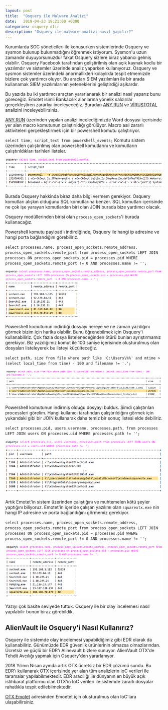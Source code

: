 ```yaml
---
layout: post
title:  "Osquery ile Malware Analizi"
date:   2019-04-23 19:21:00 +0300
categories: osquery dfir
description: "Osquery ile malware analizi nasıl yapılır?"
---
```


Kurumlarda SOC yöneticileri ile konuşurken sistemlerinde Osquery ve sysmon bulunup bulunmadığını öğrenmek istiyorum. Sysmon'u uzun zamandır duyuyorsunuzdur fakat Osquery sizlere biraz yabancı gelmiş olabilir. Osquery Facebook tarafından geliştirilmiş olan açık kaynak kodlu bir yazılımdır ve sistemler üzerinde analiz yaparken kullanıyoruz. Osquery ve sysmon sistemler üzerindeki anormallikleri kolaylıkla tespit etmemizde bizlere çok yardımcı oluyor. Bu araçları SIEM yazılımları ile bir arada kullanamak SIEM yazılımlarının yeteneklerini geliştirdiği aşikardır.

Bu yazıda bu iki yardımcı araçtan yararlanarak bir analizi nasıl yaparız bunu göreceğiz. Emotet isimli Bankacılık alanlarına yönelik saldırılar gerçekleştiren zararlıyı inceleyeceğiz. Buradan [ANY.RUN] ve [VİRUSTOTAL] analizini inceleyebilirsiniz.

[ANY.RUN] üzerinden yapılan analizi incelediğimizde Word dosyası içerisinde yer alan macro komutunun çalıştırıldığı görülüyor. Macro asıl zararlı aktiviteleri gerçekleştirmek için bir powershell komutu çalıştırıyor.

`select time, script_text from powershell_events;`
Komutu sistem üzerinden çalıştırılmış olan powershell komutlarını ve komutların çalıştırıldıkları tarihleri listeler.

![Osquery Powershell Event List](../assets/images/2019-04-23/01.png)

Burada Osquery hakkinda biraz daha bilgi vermem gerekiyor. Osquery komutları alışkın olduğunu SQL komutlarına benzer. SQL komutları içerisinde ne çok işe yarayan komutlardan biri olan JOIN burada bize yardımcı olacak.

Osquery modüllerinden birisi olan `process_open_sockets`'i burada kullanacağız.

Powershell komutu payload'ı indirdiğinde, Osquery ile hangi ip adresine ve hangi porta bağlandığını görebiliriz.

`select processes.name, process_open_sockets.remote_address, process_open_sockets.remote_port from process_open_sockets LEFT JOIN processes ON process_open_sockets.pid = processes.pid WHERE process_open_sockets.remote_port != 0 AND processes.name != '';`

![Osquery Powershell Remote IP and Port](../assets/images/2019-04-23/02.png)

Powershell komutunun indirdiği dosyayı nereye ve ne zaman yazdığını görmek bizim için harika olabilir. Bunu öğrenebilmek için Osquery'i kullanabiliriz. Çok fazla dosya listeleneceğinden ötürü bunları ayrıştırmamız gerekiyor. Biz yazdığımız komut ile 100 saniye içerisinde oluşturulmuş olan dosyaları listeleyerek bu listeyi küçülteceğiz.

`select path, size from file where path like 'C:\Users\%%' and mtime > (select local_time from time) - 100 and filename != '.';`

![Osquery File Location Finding](../assets/images/2019-04-23/03.png)

Powershell komutunun indirmiş olduğu dosyayı bulduk. Şimdi çalıştırılan processleri görelim. Hangi kullanıcı tarafından çalıştırıldığını görmek için yukarıdaki gibi bir JOIN kullanarak daha temiz bir sonuç listesi elde debiliriz.

`select processes.pid, users.username, processes.path, from processes LEFT JOIN users ON processes.uid WHERE processes.path != '';`

![Osquery File Location Finding](../assets/images/2019-04-23/04.png)

Artık Emotet'in sistem üzerinden çalıştığını ve muhtemelen kötü şeyler yaptığını biliyoruz. Emotet'in içeride çalışan yazılımı olan `squarextx.exe`
 nin hangi IP adresine ve porta bağlandığını görmemiz gerekiyor.

`select processes.name, process_open_sockets.remote_address, process_open_sockets.remote_port from process_open_sockets LEFT JOIN processes ON process_open_sockets.pid = processes.pid WHERE process_open_sockets.remote_port != 0 AND processes.name != '';`

![Osquery Emotet Exe Remote IP and Port](../assets/images/2019-04-23/05.png)

Yazıyı çok basite seviyede tuttuk. Osquery ile bir olay incelemesi nasıl yapılabilir bunun biraz görebildik.

## AlienVault ile Osquery'i Nasıl Kullanırız?

Osquery ile sistemde olay incelemesi yapabildiğimiz gibi EDR olarak da kullanabiliriz. Günümüzde EDR güvenlik ürünlerinin olmazsa olmazlarından. Ücretsiz ve güçlü bir EDR'ı Alinevault bizlere sunuyor. AlienVault OTX'de Tehdit Avcılığı yapmak için Osquery'den yararlanıyor.

2018 Yılının Nisan ayında artık OTX ücretsiz bir EDR çözümü sundu. Bu EDR'ı kullanarak OTX içerisinde yer alan tüm analizlerin IoC verileri ile taramalar yapılabilmektedir. EDR aracılığı ile dünyanın en büyük açık istihbarat platformu olan OTX'in IoC verileri ile sistemde zararlı dosyalar rahatlıkla tespit edilebilmektedir.

[OTX Emotet] adresinden Emoetet için oluşturulmuş olan IoC'lara ulaşabilirsiniz.


[ANY.RUN]: https://app.any.run/tasks/b30d3215-a238-415e-ba7d-a884e1505758
[VİRUSTOTAL]: https://www.virustotal.com/gui/file/c932d54a9ef3c645a28b7d8de9747fc6c06fc23c6d65c036da4eae4d778a81db/detection
[OTX Emotet]: https://otx.alienvault.com/browse/pulses?q=emotet
